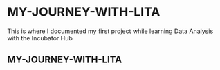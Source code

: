 # MY-JOURNEY-WITH-LITA
This is where I documented my first project while learning Data Analysis with the Incubator Hub
## MY-JOURNEY-WITH-LITA
